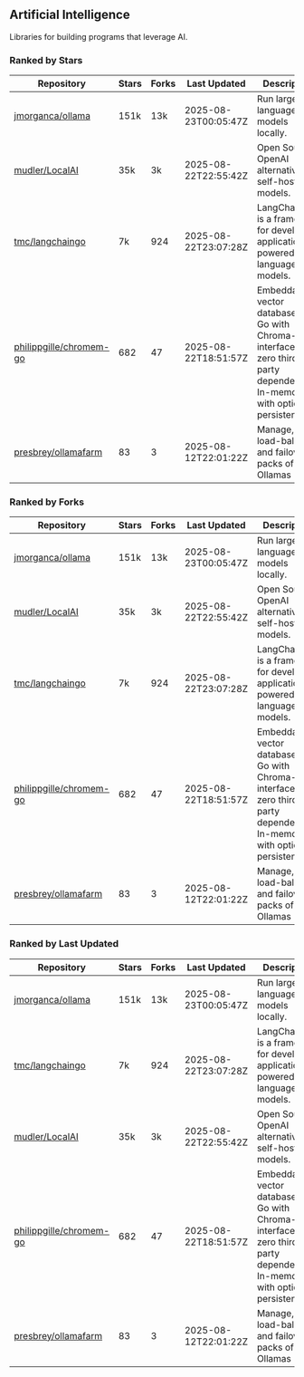 ## Artificial Intelligence

Libraries for building programs that leverage AI.

### Ranked by Stars

| Repository | Stars | Forks | Last Updated | Description | 
|------------|-------|-------|--------------|-------------|
| [jmorganca/ollama](https://github.com/jmorganca/ollama) | 151k | 13k | 2025-08-23T00:05:47Z |  Run large language models locally. |
| [mudler/LocalAI](https://github.com/mudler/LocalAI) | 35k | 3k | 2025-08-22T22:55:42Z |  Open Source OpenAI alternative, self-host AI models. |
| [tmc/langchaingo](https://github.com/tmc/langchaingo) | 7k | 924 | 2025-08-22T23:07:28Z |  LangChainGo is a framework for developing applications powered by language models. |
| [philippgille/chromem-go](https://github.com/philippgille/chromem-go) | 682 | 47 | 2025-08-22T18:51:57Z |  Embeddable vector database for Go with Chroma-like interface and zero third-party dependencies. In-memory with optional persistence. |
| [presbrey/ollamafarm](https://github.com/presbrey/ollamafarm) | 83 | 3 | 2025-08-12T22:01:22Z |  Manage, load-balance, and failover packs of Ollamas |

### Ranked by Forks

| Repository | Stars | Forks | Last Updated | Description | 
|------------|-------|-------|--------------|-------------|
| [jmorganca/ollama](https://github.com/jmorganca/ollama) | 151k | 13k | 2025-08-23T00:05:47Z |  Run large language models locally. |
| [mudler/LocalAI](https://github.com/mudler/LocalAI) | 35k | 3k | 2025-08-22T22:55:42Z |  Open Source OpenAI alternative, self-host AI models. |
| [tmc/langchaingo](https://github.com/tmc/langchaingo) | 7k | 924 | 2025-08-22T23:07:28Z |  LangChainGo is a framework for developing applications powered by language models. |
| [philippgille/chromem-go](https://github.com/philippgille/chromem-go) | 682 | 47 | 2025-08-22T18:51:57Z |  Embeddable vector database for Go with Chroma-like interface and zero third-party dependencies. In-memory with optional persistence. |
| [presbrey/ollamafarm](https://github.com/presbrey/ollamafarm) | 83 | 3 | 2025-08-12T22:01:22Z |  Manage, load-balance, and failover packs of Ollamas |

### Ranked by Last Updated

| Repository | Stars | Forks | Last Updated | Description | 
|------------|-------|-------|--------------|-------------|
| [jmorganca/ollama](https://github.com/jmorganca/ollama) | 151k | 13k | 2025-08-23T00:05:47Z |  Run large language models locally. |
| [tmc/langchaingo](https://github.com/tmc/langchaingo) | 7k | 924 | 2025-08-22T23:07:28Z |  LangChainGo is a framework for developing applications powered by language models. |
| [mudler/LocalAI](https://github.com/mudler/LocalAI) | 35k | 3k | 2025-08-22T22:55:42Z |  Open Source OpenAI alternative, self-host AI models. |
| [philippgille/chromem-go](https://github.com/philippgille/chromem-go) | 682 | 47 | 2025-08-22T18:51:57Z |  Embeddable vector database for Go with Chroma-like interface and zero third-party dependencies. In-memory with optional persistence. |
| [presbrey/ollamafarm](https://github.com/presbrey/ollamafarm) | 83 | 3 | 2025-08-12T22:01:22Z |  Manage, load-balance, and failover packs of Ollamas |

